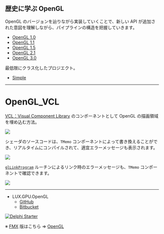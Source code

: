 ## 歴史に学ぶ OpenGL

OpenGL のバージョンを辿りながら実装していくことで、新しい API が追加された意図を理解しながら、パイプラインの構造を把握していきます。

* [OpenGL 1.0](https://github.com/LUXOPHIA/OpenGL_VCL/tree/OpenGL-1.0)
* [OpenGL 1.1](https://github.com/LUXOPHIA/OpenGL_VCL/tree/OpenGL-1.1)
* [OpenGL 1.5](https://github.com/LUXOPHIA/OpenGL_VCL/tree/OpenGL-1.5)
* [OpenGL 2.1](https://github.com/LUXOPHIA/OpenGL_VCL/tree/OpenGL-2.1)
* [OpenGL 3.0](https://github.com/LUXOPHIA/OpenGL_VCL/tree/OpenGL-3.0)

最低限にクラス化したプロジエクト。

* [Simple](https://github.com/LUXOPHIA/OpenGL_VCL/tree/simple)

----

# OpenGL_VCL
[VCL：Visual Component Library](https://www.wikiwand.com/ja/Visual_Component_Library) のコンポーネントとして OpenGL の描画領域を埋め込む方法。

![](https://github.com/LUXOPHIA/OpenGL_VCL/raw/master/--------/_SCREENSHOT/OpenGL_VCL.png)

シェーダのソースコードは、`TMemo` コンポーネントによって書き換えることができ、リアルタイムにコンパイルされて、適宜エラーメッセージも表示されます。

![](https://github.com/LUXOPHIA/OpenGL_VCL/raw/master/--------/_SCREENSHOT/OpenGL_VCL-Shader-Vertex.png)

[`glLinkProgram`](https://www.khronos.org/registry/OpenGL-Refpages/gl4/html/glLinkProgram.xhtml) ルーチンによるリンク時のエラーメッセージも、`TMemo` コンポーネントで確認できます。

![](https://github.com/LUXOPHIA/OpenGL_VCL/raw/master/--------/_SCREENSHOT/OpenGL_VCL-Program.png)

----
* LUX.GPU.OpenGL
    * [GitHub](https://github.com/LUXOPHIA/LUX.GPU.OpenGL)
    * [Bitbucket](https://bitbucket.org/LUXOPHIA/lux.gpu.opengl)

[![Delphi Starter](http://img.en25.com/EloquaImages/clients/Embarcadero/%7B063f1eec-64a6-4c19-840f-9b59d407c914%7D_dx-starter-bn159.png)](https://www.embarcadero.com/jp/products/delphi/starter)

※ [FMX](https://www.wikiwand.com/en/FireMonkey) 版はこちら ⇒ [OpenGL](https://github.com/LUXOPHIA/OpenGL/)
